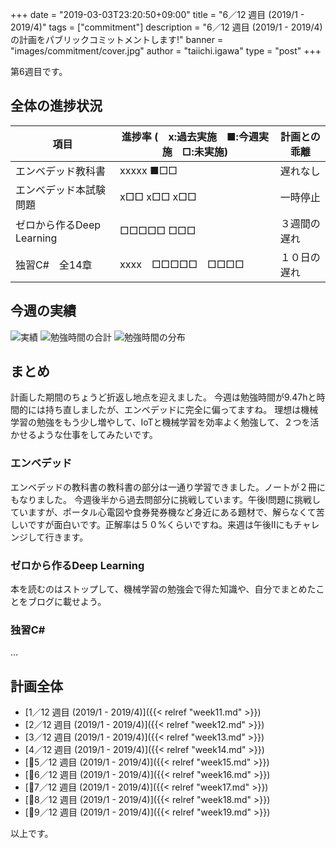 +++
date = "2019-03-03T23:20:50+09:00"
title = "6／12 週目 (2019/1 - 2019/4)"
tags = ["commitment"]
description = "6／12 週目 (2019/1 - 2019/4)の計画をパブリックコミットメントします!"
banner = "images/commitment/cover.jpg"
author = "taiichi.igawa"
type = "post"
+++

第6週目です。  

<!-- more -->

## 全体の進捗状況

| 項目                  | 進捗率 (　x:過去実施　■:今週実施　□:未実施) | 計画との乖離 |
|---------------------|----------------------------|--------|
| エンベデッド教科書           | xxxxx ■□□                  | 遅れなし   |
| エンベデッド本試験問題         | x□□ x□□ x□□                | 一時停止   |
| ゼロから作るDeep Learning | □□□□□ □□□                  | ３週間の遅れ |
| 独習C\#　全14章          | xxxx　□□□□□　□□□□            | １０日の遅れ |

## 今週の実績
![実績](/images/commitment/week16/week16_done.JPG)
![勉強時間の合計](/images/commitment/week16/week16_circle.png)
![勉強時間の分布](/images/commitment/week16/week16_chart.png)

## まとめ
計画した期間のちょうど折返し地点を迎えました。
今週は勉強時間が9.47hと時間的には持ち直しましたが、エンベデッドに完全に偏ってますね。
理想は機械学習の勉強をもう少し増やして、IoTと機械学習を効率よく勉強して、２つを活かせるような仕事をしてみたいです。

### エンベデッド
エンベデッドの教科書の教科書の部分は一通り学習できました。ノートが２冊にもなりました。
今週後半から過去問部分に挑戦しています。午後I問題に挑戦していますが、ポータル心電図や食券発券機など身近にある題材で、解らなくて苦しいですが面白いです。正解率は５０%くらいですね。来週は午後IIにもチャレンジして行きます。

### ゼロから作るDeep Learning
本を読むのはストップして、機械学習の勉強会で得た知識や、自分でまとめたことをブログに載せよう。

### 独習C\#
…

## 計画全体
* [1／12 週目 (2019/1 - 2019/4)]({{< relref "week11.md" >}})
* [2／12 週目 (2019/1 - 2019/4)]({{< relref "week12.md" >}})
* [3／12 週目 (2019/1 - 2019/4)]({{< relref "week13.md" >}})
* [4／12 週目 (2019/1 - 2019/4)]({{< relref "week14.md" >}})
* [5／12 週目 (2019/1 - 2019/4)]({{< relref "week15.md" >}})
* [6／12 週目 (2019/1 - 2019/4)]({{< relref "week16.md" >}})
* [7／12 週目 (2019/1 - 2019/4)]({{< relref "week17.md" >}})
* [8／12 週目 (2019/1 - 2019/4)]({{< relref "week18.md" >}})
* [9／12 週目 (2019/1 - 2019/4)]({{< relref "week19.md" >}})

以上です。
